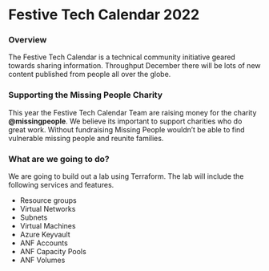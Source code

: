# Festive Tech Calendar 2022

### Overview
The Festive Tech Calendar is a technical community initiative geared towards sharing information. Throughput December there will be lots of new content published from people all over the globe.

### Supporting the Missing People Charity
This year the Festive Tech Calendar Team are raising money for the charity **@missingpeople**. We believe its important to support charities who do great work. Without fundraising Missing People wouldn’t be able to find vulnerable missing people and reunite families.

### What are we going to do?
We are going to build out a lab using Terraform. The lab will include the following services and features.
- Resource groups
- Virtual Networks
- Subnets
- Virtual Machines
- Azure Keyvault
- ANF Accounts
- ANF Capacity Pools
- ANF Volumes